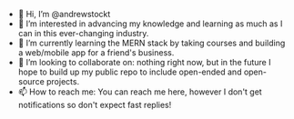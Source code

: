- 👋 Hi, I’m @andrewstockt
- 👀 I’m interested in advancing my knowledge and learning as much as I can in this ever-changing industry.
- 🌱 I’m currently learning the MERN stack by taking courses and building a web/mobile app for a friend's business.
- 💞️ I’m looking to collaborate on: nothing right now, but in the future I hope to build up my public repo to include open-ended and open-source projects.
- 📫 How to reach me: You can reach me here, however I don't get notifications so don't expect fast replies!

<!---
andrewstockt/andrewstockt is a ✨ special ✨ repository because its `README.md` (this file) appears on your GitHub profile.
You can click the Preview link to take a look at your changes.
--->
